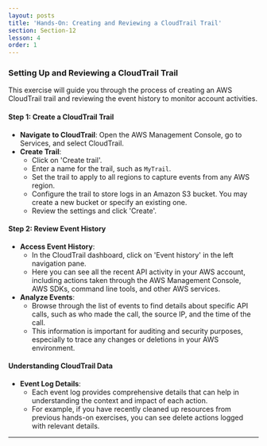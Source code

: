 ```yaml
---
layout: posts
title: 'Hands-On: Creating and Reviewing a CloudTrail Trail'
section: Section-12
lesson: 4
order: 1
---
```


### Setting Up and Reviewing a CloudTrail Trail

This exercise will guide you through the process of creating an AWS CloudTrail trail and reviewing the event history to monitor account activities.

<!-- pagebreak -->

#### Step 1: Create a CloudTrail Trail

- **Navigate to CloudTrail**: Open the AWS Management Console, go to Services, and select CloudTrail.
- **Create Trail**:
  - Click on 'Create trail'.
  - Enter a name for the trail, such as `MyTrail`.
  - Set the trail to apply to all regions to capture events from any AWS region.
  - Configure the trail to store logs in an Amazon S3 bucket. You may create a new bucket or specify an existing one.
  - Review the settings and click 'Create'.

<!-- pagebreak -->

#### Step 2: Review Event History

- **Access Event History**:
  - In the CloudTrail dashboard, click on 'Event history' in the left navigation pane.
  - Here you can see all the recent API activity in your AWS account, including actions taken through the AWS Management Console, AWS SDKs, command line tools, and other AWS services.
- **Analyze Events**:
  - Browse through the list of events to find details about specific API calls, such as who made the call, the source IP, and the time of the call.
  - This information is important for auditing and security purposes, especially to trace any changes or deletions in your AWS environment.

<!-- pagebreak -->

#### Understanding CloudTrail Data

- **Event Log Details**:
  - Each event log provides comprehensive details that can help in understanding the context and impact of each action.
  - For example, if you have recently cleaned up resources from previous hands-on exercises, you can see delete actions logged with relevant details.

---
